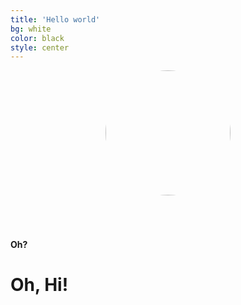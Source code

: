 ```yaml
---
title: 'Hello world'
bg: white
color: black
style: center
---
```


<div style="padding-bottom: 50px">
  <div class="subtlecircle" style="width:200px; margin: 0 auto">
    <img src="https://avatars1.githubusercontent.com/u/4855114" width="200" style="border-radius: 50%" />
  </div>
</div>

#### Oh?

# Oh, Hi!
